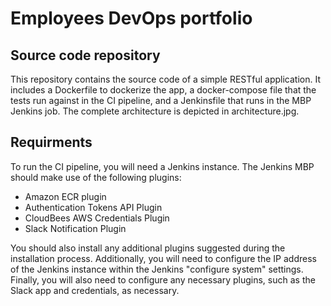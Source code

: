 # Employees DevOps portfolio
## Source code repository
This repository contains the source code of a simple RESTful application. It includes a Dockerfile to dockerize the app, a docker-compose file that the tests run against in the CI pipeline, and a Jenkinsfile that runs in the MBP Jenkins job. The complete architecture is depicted in architecture.jpg.

## Requirments
To run the CI pipeline, you will need a Jenkins instance. The Jenkins MBP should make use of the following plugins:

- Amazon ECR plugin
- Authentication Tokens API Plugin
- CloudBees AWS Credentials Plugin
- Slack Notification Plugin

You should also install any additional plugins suggested during the installation process. Additionally, you will need to configure the IP address of the Jenkins instance within the Jenkins "configure system" settings. Finally, you will also need to configure any necessary plugins, such as the Slack app and credentials, as necessary.
